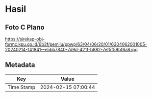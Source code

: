 # Hasil

## Foto C Plano

https://sirekap-obj-formc.kpu.go.id/6b3f/pemilu/ppwp/63/04/06/20/01/6304062001005-20240214-141841--e5bb7840-7d9d-421f-b882-7ef5f59bf6a8.jpg


## Metadata

| Key        | Value               |
| ---------- | ------------------- |
| Time Stamp | 2024-02-15 07:00:44 |



